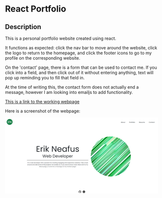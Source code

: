 # React Portfolio

## Description

This is a personal portfolio website created using react.

It functions as expected: click the nav bar to move around the website, click the logo to return to the homepage, and click the footer icons to go to my profile on the corresponding website.

On the 'contact' page, there is a form that can be used to contact me. If you click into a field, and then click out of it without entering anything, text will pop up reminding you to fill that field in.

At the time of writing this, the contact form does not actually end a message, however I am looking into emailjs to add functionality.

[This is a link to the working webpage](https://erik814.github.io/react-portfolio/)

Here is a screenshot of the webpage:

![Screenshot](./src/assets/screenshot.png)